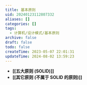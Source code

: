 ```yaml
---
title: 基本原则
uid: 20240123112807332
aliases: []
categories: []
tags:
  - 计算机/设计模式/基本原则
archive: false
draft: false
todo: false
createTime: 2023-05-07 22:01:31
updateTime: 2024-08-02 13:59:23
---
```


- **[[五大原则 (SOLID)]]**
- **[[其它原则 (不属于 SOLID 的原则)]]**
